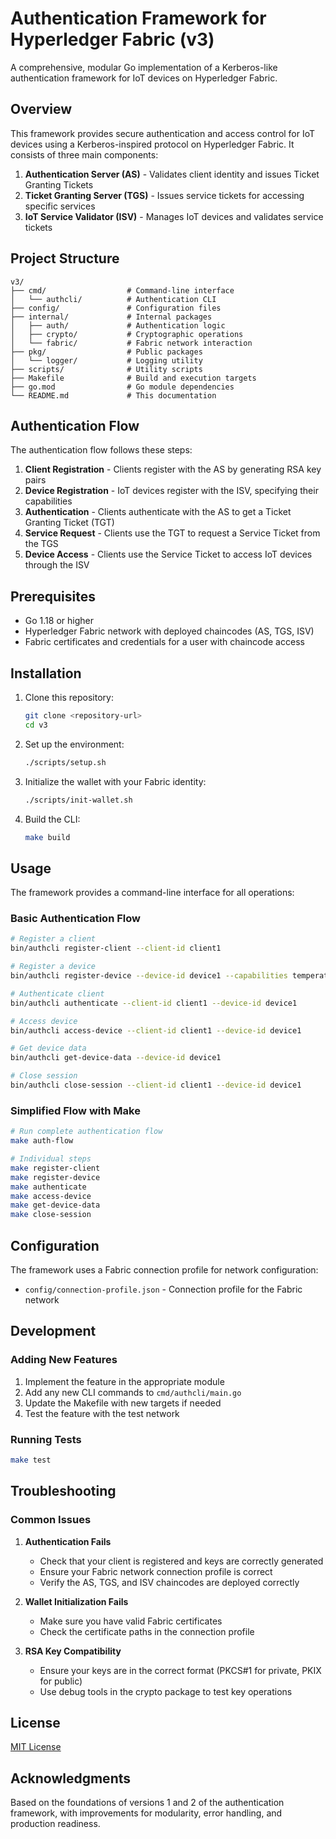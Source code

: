 # Authentication Framework for Hyperledger Fabric (v3)

A comprehensive, modular Go implementation of a Kerberos-like authentication framework for IoT devices on Hyperledger Fabric.

## Overview

This framework provides secure authentication and access control for IoT devices using a Kerberos-inspired protocol on Hyperledger Fabric. It consists of three main components:

1. **Authentication Server (AS)** - Validates client identity and issues Ticket Granting Tickets
2. **Ticket Granting Server (TGS)** - Issues service tickets for accessing specific services
3. **IoT Service Validator (ISV)** - Manages IoT devices and validates service tickets

## Project Structure

```
v3/
├── cmd/                  # Command-line interface
│   └── authcli/          # Authentication CLI
├── config/               # Configuration files
├── internal/             # Internal packages
│   ├── auth/             # Authentication logic
│   ├── crypto/           # Cryptographic operations
│   └── fabric/           # Fabric network interaction
├── pkg/                  # Public packages
│   └── logger/           # Logging utility
├── scripts/              # Utility scripts
├── Makefile              # Build and execution targets
├── go.mod                # Go module dependencies
└── README.md             # This documentation
```

## Authentication Flow

The authentication flow follows these steps:

1. **Client Registration** - Clients register with the AS by generating RSA key pairs
2. **Device Registration** - IoT devices register with the ISV, specifying their capabilities
3. **Authentication** - Clients authenticate with the AS to get a Ticket Granting Ticket (TGT)
4. **Service Request** - Clients use the TGT to request a Service Ticket from the TGS
5. **Device Access** - Clients use the Service Ticket to access IoT devices through the ISV

## Prerequisites

- Go 1.18 or higher
- Hyperledger Fabric network with deployed chaincodes (AS, TGS, ISV)
- Fabric certificates and credentials for a user with chaincode access

## Installation

1. Clone this repository:
   ```bash
   git clone <repository-url>
   cd v3
   ```

2. Set up the environment:
   ```bash
   ./scripts/setup.sh
   ```

3. Initialize the wallet with your Fabric identity:
   ```bash
   ./scripts/init-wallet.sh
   ```

4. Build the CLI:
   ```bash
   make build
   ```

## Usage

The framework provides a command-line interface for all operations:

### Basic Authentication Flow

```bash
# Register a client
bin/authcli register-client --client-id client1

# Register a device
bin/authcli register-device --device-id device1 --capabilities temperature,humidity

# Authenticate client
bin/authcli authenticate --client-id client1 --device-id device1

# Access device
bin/authcli access-device --client-id client1 --device-id device1

# Get device data
bin/authcli get-device-data --device-id device1

# Close session
bin/authcli close-session --client-id client1 --device-id device1
```

### Simplified Flow with Make

```bash
# Run complete authentication flow
make auth-flow

# Individual steps
make register-client
make register-device
make authenticate
make access-device
make get-device-data
make close-session
```

## Configuration

The framework uses a Fabric connection profile for network configuration:

- `config/connection-profile.json` - Connection profile for the Fabric network

## Development

### Adding New Features

1. Implement the feature in the appropriate module
2. Add any new CLI commands to `cmd/authcli/main.go`
3. Update the Makefile with new targets if needed
4. Test the feature with the test network

### Running Tests

```bash
make test
```

## Troubleshooting

### Common Issues

1. **Authentication Fails**
   - Check that your client is registered and keys are correctly generated
   - Ensure your Fabric network connection profile is correct
   - Verify the AS, TGS, and ISV chaincodes are deployed correctly

2. **Wallet Initialization Fails**
   - Make sure you have valid Fabric certificates
   - Check the certificate paths in the connection profile

3. **RSA Key Compatibility**
   - Ensure your keys are in the correct format (PKCS#1 for private, PKIX for public)
   - Use debug tools in the crypto package to test key operations

## License

[MIT License](LICENSE)

## Acknowledgments

Based on the foundations of versions 1 and 2 of the authentication framework, with improvements for modularity, error handling, and production readiness.
